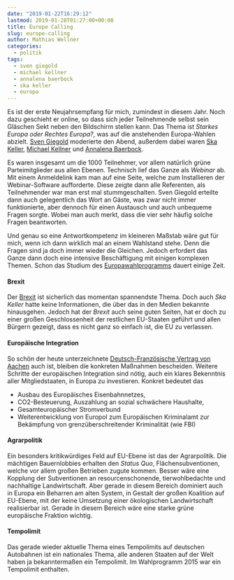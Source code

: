 ```yaml
---
date: "2019-01-22T16:29:12"
lastmod: 2019-01-28T01:27:00+00:00
title: Europe Calling
slug: europe-calling
author: Mathias Wellner
categories:
  - politik
tags:
  - sven giegold
  - michael kellner
  - annalena baerbock
  - ska keller
  - europa
---
```

Es ist der erste Neujahrsempfang für mich, zumindest in diesem Jahr. Noch dazu geschieht er online, so dass sich jeder Teilnehmende selbst sein Gläschen Sekt neben den Bildschirm stellen kann. Das Thema ist _Starkes Europa oder Rechtes Europa?_, was auf die anstehenden Europa-Wahlen abzielt. [Sven Giegold](https://sven-giegold.de) moderierte den Abend, außerdem dabei waren [Ska Keller](https://www.skakeller.de), [Michael Kellner](http://michael-kellner.info/) und [Annalena Baerbock](https://www.annalena-baerbock.de/). 
<!--more-->

Es waren insgesamt um die 1000 Teilnehmer, vor allem natürlich grüne Parteimitglieder aus allen Ebenen. Technisch lief das Ganze als _Webinar_ ab. Mit einem Anmeldelink kam man auf eine Seite, welche zum Installieren der Webinar-Software aufforderte. Diese zeigte dann alle Referenten, als Teilnehmender war man erst mal stummgeschalten. Sven Giegold erteilte dann auch gelegentlich das Wort an Gäste, was zwar nicht immer funktionierte, aber dennoch für einen Austausch und auch unbequeme Fragen sorgte. Wobei man auch merkt, dass die vier sehr häufig solche Fragen beantworten. 

Und genau so eine Antwortkompetenz im kleineren Maßstab wäre gut für mich, wenn ich dann wirklich mal an einem Wahlstand stehe. Denn die Fragen sind ja doch immer wieder die Gleichen. Jedoch erfordert das Ganze dann doch eine intensive Beschäftigung mit einigen komplexen Themen. Schon das Studium des [Europawahlprogramms](https://www.gruene.de/fileadmin/user_upload/Dokumente/B90GRUENE_Europawahlprogramm_2019.pdf) dauert einige Zeit.

#### Brexit

Der [Brexit](https://de.wikipedia.org/wiki/EU-Austritt_des_Vereinigten_K%C3%B6nigreichs) ist sicherlich das momentan spannendste Thema. Doch auch _Ska Keller_ hatte keine Informationen, die über das in den Medien bekannte hinausgehen. Jedoch hat der _Brexit_ auch seine guten Seiten, hat er doch zu einer großen Geschlossenheit der restlichen EU-Staaten geführt und allen Bürgern gezeigt, dass es nicht ganz so einfach ist, die EU zu verlassen. 

#### Europäische Integration

So schön der heute unterzeichnete [Deutsch-Französische Vertrag von Aachen](https://de.wikipedia.org/wiki/Vertrag_von_Aachen) auch ist, bleiben die konkreten Maßnahmen bescheiden. Weitere Schritte der europäischen Integration sind nötig, auch ein klares Bekenntnis aller Mitgliedstaaten, in Europa zu investieren. Konkret bedeutet das

- Ausbau des Europäisches Eisenbahnnetzes,
- CO2-Besteuerung, Auszahlung an sozial schwächere Haushalte,
- Gesamteuropäischer Stromverbund
- Weiterentwicklung von Europol zum Europäischen Kriminalamt zur Bekämpfung von grenzüberschreitender Kriminalität (wie FBI)

#### Agrarpolitik

Ein besonders kritikwürdiges Feld auf EU-Ebene ist das der Agrarpolitik. Die mächtigen Bauernlobbies erhalten den _Status Quo_, Flächensubventionen, welche vor allem großen Betrieben zugute kommen. Besser wäre eine Kopplung der Subventionen an resourcenschonende, tierwohlbedachte und nachhaltige Landwirtschaft. Aber gerade in diesem Bereich dominiert auch in Europa ein Beharren am alten System, in Gestalt der großen Koalition auf EU-Ebene, mit der keine Umsetzung einer ökologischen Landwirtschaft realisierbar ist. Gerade in diesem Bereich wäre eine starke grüne europäische Fraktion wichtig. 

#### Tempolimit

Das gerade wieder aktuelle Thema eines Tempolimits auf deutschen Autobahnen ist ein nationales Thema, alle anderen Staaten auf der Welt haben ja bekanntermaßen ein Tempolimit. Im Wahlprogramm 2015 war ein Tempolimit enthalten. 
